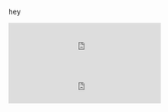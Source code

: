 hey

<iframe height="80px" width="300px" frameborder="0" src="https://akshatmittal.com/youtube-realtime/embed/#!/UC-lHJZR3Gqxm24_Vd_AJ5Yw" style="border: 0; width:300px; height:80px; background-color: #FFF;"></iframe>
<iframe height="80px" width="300px" frameborder="0" src="https://akshatmittal.com/youtube-realtime/embed/#!/UCq-Fj5jknLsUf-MWSy4_brA" style="border: 0; width:300px; height:80px; background-color: #FFF;"></iframe>

